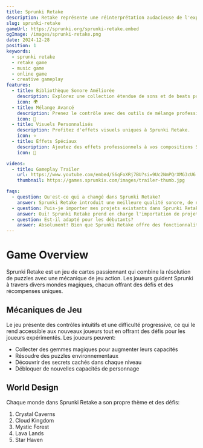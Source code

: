 ```yaml
---
title: Sprunki Retake
description: Retake représente une réinterprétation audacieuse de l'expérience musicale classique. C'est là que la créativité rencontre l'innovation, permettant aux joueurs de créer des paysages sonores uniques avec un ensemble d'outils et de fonctionnalités améliorés.
slug: sprunki-retake
gameUrl: https://sprunki.org/sprunki-retake.embed
ogImage: /images/sprunki-retake.png
date: 2024-12-28
position: 1
keywords:
  - sprunki retake
  - retake game
  - music game
  - online game
  - creative gameplay
features:
  - title: Bibliothèque Sonore Améliorée
    description: Explorez une collection étendue de sons et de beats premium dans Sprunki Retake.
    icon: 🌍
  - title: Mélange Avancé
    description: Prenez le contrôle avec des outils de mélange professionnels dans Sprunki Retake.
    icon: 🧩
  - title: Visuels Personnalisés
    description: Profitez d'effets visuels uniques à Sprunki Retake.
    icon: ⭐
  - title: Effets Spéciaux
    description: Ajoutez des effets professionnels à vos compositions Sprunki Retake.
    icon: 💫

videos:
  - title: Gameplay Trailer
    url: https://www.youtube.com/embed/S6qFoXRj7BU?si=9Uc2NmPQrXMG3cU6
    thumbnail: https://games.sprunkix.com/images/trailer-thumb.jpg

faqs:
  - question: Qu'est-ce qui a changé dans Sprunki Retake?
    answer: Sprunki Retake introduit une meilleure qualité sonore, de nouveaux outils de mélange et des effets visuels améliorés pour une expérience musicale élevée.
  - question: Puis-je importer mes projets existants dans Sprunki Retake?
    answer: Oui! Sprunki Retake prend en charge l'importation de projets à partir de versions précédentes tout en offrant de nouvelles options d'amélioration.
  - question: Est-il adapté pour les débutants?
    answer: Absolument! Bien que Sprunki Retake offre des fonctionnalités avancées, il conserve une interface intuitive adaptée à tous les niveaux de compétence.
---
```


# Game Overview

Sprunki Retake est un jeu de cartes passionnant qui combine la résolution de puzzles avec une mécanique de jeu action. Les joueurs guident Sprunki à travers divers mondes magiques, chacun offrant des défis et des récompenses uniques.

## Mécaniques de Jeu

Le jeu présente des contrôles intuitifs et une difficulté progressive, ce qui le rend accessible aux nouveaux joueurs tout en offrant des défis pour les joueurs expérimentés. Les joueurs peuvent:

- Collecter des gemmes magiques pour augmenter leurs capacités
- Résoudre des puzzles environnementaux
- Découvrir des secrets cachés dans chaque niveau
- Débloquer de nouvelles capacités de personnage

## World Design

Chaque monde dans Sprunki Retake a son propre thème et des défis:

1. Crystal Caverns
2. Cloud Kingdom
3. Mystic Forest
4. Lava Lands
5. Star Haven